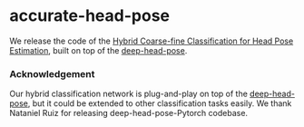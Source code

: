 # accurate-head-pose

We release the code of the [Hybrid Coarse-fine Classification for Head Pose Estimation](https://arxiv.org/abs/1901.06778), built on top of the [deep-head-pose](https://github.com/natanielruiz/deep-head-pose).


### Acknowledgement
Our hybrid classification network is plug-and-play on top of the [deep-head-pose](https://github.com/natanielruiz/deep-head-pose), but it could be extended to other classification tasks easily. We thank Nataniel Ruiz for releasing deep-head-pose-Pytorch codebase. 
